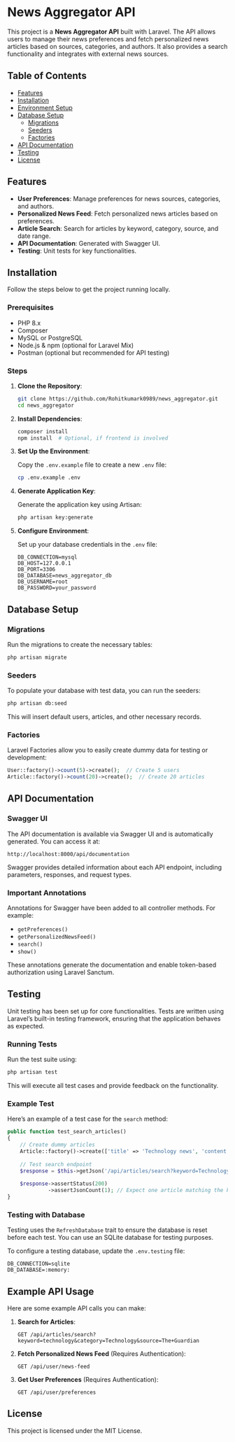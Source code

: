 
# News Aggregator API

This project is a **News Aggregator API** built with Laravel. The API allows users to manage their news preferences and fetch personalized news articles based on sources, categories, and authors. It also provides a search functionality and integrates with external news sources.

## Table of Contents

- [Features](#features)
- [Installation](#installation)
- [Environment Setup](#environment-setup)
- [Database Setup](#database-setup)
  - [Migrations](#migrations)
  - [Seeders](#seeders)
  - [Factories](#factories)
- [API Documentation](#api-documentation)
- [Testing](#testing)
- [License](#license)

## Features

- **User Preferences**: Manage preferences for news sources, categories, and authors.
- **Personalized News Feed**: Fetch personalized news articles based on preferences.
- **Article Search**: Search for articles by keyword, category, source, and date range.
- **API Documentation**: Generated with Swagger UI.
- **Testing**: Unit tests for key functionalities.
  
## Installation

Follow the steps below to get the project running locally.

### Prerequisites

- PHP 8.x
- Composer
- MySQL or PostgreSQL
- Node.js & npm (optional for Laravel Mix)
- Postman (optional but recommended for API testing)

### Steps

1. **Clone the Repository**:

   ```bash
   git clone https://github.com/Rohitkumark0989/news_aggregator.git
   cd news_aggregator
   ```

2. **Install Dependencies**:

   ```bash
   composer install
   npm install  # Optional, if frontend is involved
   ```

3. **Set Up the Environment**:

   Copy the `.env.example` file to create a new `.env` file:

   ```bash
   cp .env.example .env
   ```

4. **Generate Application Key**:

   Generate the application key using Artisan:

   ```bash
   php artisan key:generate
   ```

5. **Configure Environment**:

   Set up your database credentials in the `.env` file:

   ```plaintext
   DB_CONNECTION=mysql
   DB_HOST=127.0.0.1
   DB_PORT=3306
   DB_DATABASE=news_aggregator_db
   DB_USERNAME=root
   DB_PASSWORD=your_password
   ```

## Database Setup

### Migrations

Run the migrations to create the necessary tables:

```bash
php artisan migrate
```

### Seeders

To populate your database with test data, you can run the seeders:

```bash
php artisan db:seed
```

This will insert default users, articles, and other necessary records.

### Factories

Laravel Factories allow you to easily create dummy data for testing or development:

```php
User::factory()->count(5)->create();  // Create 5 users
Article::factory()->count(20)->create();  // Create 20 articles
```

## API Documentation

### Swagger UI

The API documentation is available via Swagger UI and is automatically generated. You can access it at:

```
http://localhost:8000/api/documentation
```

Swagger provides detailed information about each API endpoint, including parameters, responses, and request types.

### Important Annotations

Annotations for Swagger have been added to all controller methods. For example:

- `getPreferences()`
- `getPersonalizedNewsFeed()`
- `search()`
- `show()`

These annotations generate the documentation and enable token-based authorization using Laravel Sanctum.

## Testing

Unit testing has been set up for core functionalities. Tests are written using Laravel’s built-in testing framework, ensuring that the application behaves as expected.

### Running Tests

Run the test suite using:

```bash
php artisan test
```

This will execute all test cases and provide feedback on the functionality.

### Example Test

Here’s an example of a test case for the `search` method:

```php
public function test_search_articles()
{
    // Create dummy articles
    Article::factory()->create(['title' => 'Technology news', 'content' => 'Latest tech updates']);
    
    // Test search endpoint
    $response = $this->getJson('/api/articles/search?keyword=Technology');
    
    $response->assertStatus(200)
             ->assertJsonCount(1); // Expect one article matching the keyword
}
```

### Testing with Database

Testing uses the `RefreshDatabase` trait to ensure the database is reset before each test. You can use an SQLite database for testing purposes.

To configure a testing database, update the `.env.testing` file:

```plaintext
DB_CONNECTION=sqlite
DB_DATABASE=:memory:
```

## Example API Usage

Here are some example API calls you can make:

1. **Search for Articles**:
   ```
   GET /api/articles/search?keyword=technology&category=Technology&source=The+Guardian
   ```
   
2. **Fetch Personalized News Feed** (Requires Authentication):
   ```
   GET /api/user/news-feed
   ```

3. **Get User Preferences** (Requires Authentication):
   ```
   GET /api/user/preferences
   ```

## License

This project is licensed under the MIT License.
